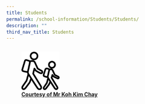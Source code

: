 ```yaml
---
title: Students
permalink: /school-information/Students/Students/
description: ""
third_nav_title: Students
---
```




<div>


<div style="float: left">

<a href="[https://www-broadricksec-moe-edu-sg-admin.cwp.sg/cca/uniformed-groups/red-cross](https://www-broadricksec-moe-edu-sg-admin.cwp.sg/cca/uniformed-groups/red-cross)">

<figure>
<img style="width:50%;height:50%" src="/images/School%20information/Students/Students/S1.png">
<figcaption> <strong> Courtesy of Mr Koh Kim Chay </strong> </figcaption>

</figure>

</a>

</div>

<div>

</div>

</div>